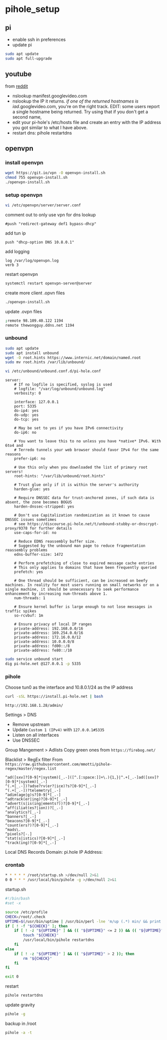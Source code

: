 # pihole_setup

## pi
* enable ssh in preferences
* update pi
```bash
sudo apt update
sudo apt full-upgrade
```

## youtube
from [reddit](https://www.reddit.com/r/pihole/comments/9w5swx/i_think_ive_managed_to_block_youtube_ads_with/)
* nslookup manifest.googlevideo.com
* nslookup the IP it returns.
*if one of the returned hostnames is iad*.googlevideo.com, you're on the right track.
EDIT: some users report a single hostname being returned. Try using that if you don't get a second name,
* edit your pi-hole's /etc/hosts file and create an entry with the IP address you got similar to what I have above.
* restart dns: pihole restartdns

## openvpn

### install openvpn
```bash
wget https://git.io/vpn -O openvpn-install.sh
chmod 755 openvpn-install.sh
./openvpn-install.sh
```

### setup openvpn
```bash
vi /etc/openvpn/server/server.conf
```

comment out to only use vpn for dns lookup
```
#push "redirect-gateway def1 bypass-dhcp"
```

add tun ip
```
push "dhcp-option DNS 10.8.0.1"
```

add logging
```
log /var/log/openvpn.log
verb 3
```

restart openvpn
```bash
systemctl restart openvpn-server@server
```

create more client .opvn files
```bash
./openvpn-install.sh
```

update .ovpn files
```bash
;remote 98.109.40.122 1194
remote thewongguy.ddns.net 1194
```

### unbound
```bash
sudo apt update
sudo apt install unbound
wget -O root.hints https://www.internic.net/domain/named.root
sudo mv root.hints /var/lib/unbound/
```
```bash
vi /etc/unbound/unbound.conf.d/pi-hole.conf
```
```
server:
    # If no logfile is specified, syslog is used
    # logfile: "/var/log/unbound/unbound.log"
    verbosity: 0

    interface: 127.0.0.1
    port: 5335
    do-ip4: yes
    do-udp: yes
    do-tcp: yes

    # May be set to yes if you have IPv6 connectivity
    do-ip6: no

    # You want to leave this to no unless you have *native* IPv6. With 6to4 and
    # Terredo tunnels your web browser should favor IPv4 for the same reasons
    prefer-ip6: no

    # Use this only when you downloaded the list of primary root servers!
    root-hints: "/var/lib/unbound/root.hints"

    # Trust glue only if it is within the server's authority
    harden-glue: yes

    # Require DNSSEC data for trust-anchored zones, if such data is absent, the zone becomes BOGUS
    harden-dnssec-stripped: yes

    # Don't use Capitalization randomization as it known to cause DNSSEC issues sometimes
    # see https://discourse.pi-hole.net/t/unbound-stubby-or-dnscrypt-proxy/9378 for further details
    use-caps-for-id: no

    # Reduce EDNS reassembly buffer size.
    # Suggested by the unbound man page to reduce fragmentation reassembly problems
    edns-buffer-size: 1472

    # Perform prefetching of close to expired message cache entries
    # This only applies to domains that have been frequently queried
    prefetch: yes

    # One thread should be sufficient, can be increased on beefy machines. In reality for most users running on small networks or on a single machine, it should be unnecessary to seek performance enhancement by increasing num-threads above 1.
    num-threads: 1

    # Ensure kernel buffer is large enough to not lose messages in traffic spikes
    so-rcvbuf: 1m

    # Ensure privacy of local IP ranges
    private-address: 192.168.0.0/16
    private-address: 169.254.0.0/16
    private-address: 172.16.0.0/12
    private-address: 10.0.0.0/8
    private-address: fd00::/8
    private-address: fe80::/10
```
```bash
sudo service unbound start
dig pi-hole.net @127.0.0.1 -p 5335
```

### pihole
Choose tun0 as the interface and 10.8.0.1/24 as the IP address
```bash
curl -sSL https://install.pi-hole.net | bash
```

```
http://192.168.1.28/admin/
```

Settings > DNS
* Remove upstream
* Update ```Custom 1 (IPv4)``` with ```127.0.0.1#5335```
* Listen on all interfaces
* Use DNSSEC

Group Mangement > Adlists
Copy green ones from  ```https://firebog.net/```

Blacklist > RegEx filter
From ```https://raw.githubusercontent.com/mmotti/pihole-regex/master/regex.list```
```
^ad([sxv]?[0-9]*|system)[_.-]([^.[:space:]]+\.){1,}|^.+[_.-]ad([sxv]?[0-9]*|system)[_.-]
^(.+[_.-])?adse?rv(er?|ice)?s?[0-9]*[_.-]
^(.+[_.-])?telemetry[_.-]
^adim(age|g)s?[0-9]*[_.-]
^adtrack(er|ing)?[0-9]*[_.-]
^advert(s|is(ing|ements?))?[0-9]*[_.-]
^aff(iliat(es?|ion))?[_.-]
^analytics?[_.-]
^banners?[_.-]
^beacons?[0-9]*[_.-]
^count(ers?)?[0-9]*[_.-]
^mads\.
^pixels?[-.]
^stat(s|istics)?[0-9]*[_.-]
^track(ing)?[0-9]*[_.-]
```

Local DNS Records
Domain: pi.hole
IP Address: <your ip>
  
### crontab
```bash
* * * * * /root/startup.sh >/dev/null 2>&1
0 0 * * * /usr/local/bin/pihole -g >/dev/null 2>&1
```

startup.sh
```bash
#!/bin/bash
#set -x

source /etc/profile
CHECK=/root/.check
UPTIME=$(/usr/bin/uptime | /usr/bin/perl -lne 'm/up (.*) min/ && print $1')
if [ ! -f "${CHECK}" ]; then
    if [ ! -z "${UPTIME}" ] && (( "${UPTIME}" <= 2 )) && (( "${UPTIME}" > 0 )); then
        touch "${CHECK}"
        /usr/local/bin/pihole restartdns
    fi
else
    if [ ! -z "${UPTIME}" ] && (( "${UPTIME}" > 2 )); then
        rm "${CHECK}"
    fi
fi

exit 0
```

restart
```bash
pihole restartdns
```

update gravity
```bash
pihole -g
```

backup in /root
```bash
pihole -a -t
```
